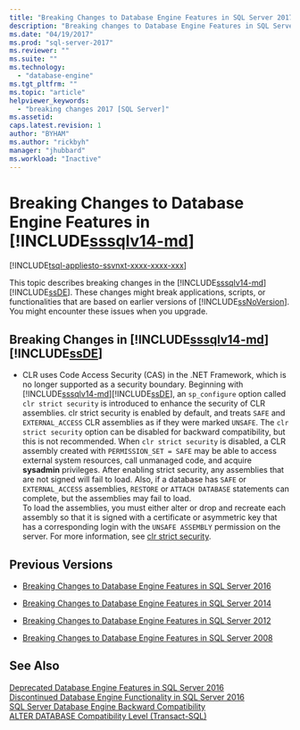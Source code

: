 ```yaml
---
title: "Breaking Changes to Database Engine Features in SQL Server 2017 | Microsoft Docs"
description: "Breaking changes to Database Engine Features in SQL Server 2017"
ms.date: "04/19/2017"
ms.prod: "sql-server-2017"
ms.reviewer: ""
ms.suite: ""
ms.technology: 
  - "database-engine"
ms.tgt_pltfrm: ""
ms.topic: "article"
helpviewer_keywords: 
  - "breaking changes 2017 [SQL Server]"
ms.assetid: 
caps.latest.revision: 1
author: "BYHAM"
ms.author: "rickbyh"
manager: "jhubbard"
ms.workload: "Inactive"
---
```

# Breaking Changes to Database Engine Features in [!INCLUDE[sssqlv14-md](../includes/sssqlv14-md.md)]
[!INCLUDE[tsql-appliesto-ssvnxt-xxxx-xxxx-xxx](../includes/tsql-appliesto-ssvnxt-xxxx-xxxx-xxx.md)]   


  This topic describes breaking changes in the [!INCLUDE[sssqlv14-md](../includes/sssqlv14-md.md)][!INCLUDE[ssDE](../includes/ssde-md.md)]. These changes might break applications, scripts, or functionalities that are based on earlier versions of [!INCLUDE[ssNoVersion](../includes/ssnoversion-md.md)]. You might encounter these issues when you upgrade.  
  
## Breaking Changes in [!INCLUDE[sssqlv14-md](../includes/sssqlv14-md.md)][!INCLUDE[ssDE](../includes/ssde-md.md)]  
  
-  CLR uses Code Access Security (CAS) in the .NET Framework, which is no longer supported as a security boundary. Beginning with [!INCLUDE[sssqlv14-md](../includes/sssqlv14-md.md)][!INCLUDE[ssDE](../includes/ssde-md.md)], an `sp_configure` option called `clr strict security` is introduced to enhance the security of CLR assemblies. clr strict security is enabled by default, and treats `SAFE` and `EXTERNAL_ACCESS` CLR assemblies as if they were marked `UNSAFE`. The `clr strict security` option can be disabled for backward compatibility, but this is not recommended. When `clr strict security` is disabled, a CLR assembly created with `PERMISSION_SET = SAFE` may be able to access external system resources, call unmanaged code, and acquire **sysadmin** privileges. After enabling strict security, any assemblies that are not signed will fail to load. Also, if a database has `SAFE` or `EXTERNAL_ACCESS` assemblies, `RESTORE` or `ATTACH DATABASE` statements can complete, but the assemblies may fail to load.   
  To load the assemblies, you must either alter or drop and recreate each assembly so that it is signed with a certificate or asymmetric key that has a corresponding login with the `UNSAFE ASSEMBLY` permission on the server. For more information, see [clr strict security](../database-engine/configure-windows/clr-strict-security.md). 


  
## Previous Versions  

-   [Breaking Changes to Database Engine Features in SQL Server 2016](../database-engine/breaking-changes-to-database-engine-features-in-sql-server-2016.md)  
  
-   [Breaking Changes to Database Engine Features in SQL Server 2014](https://msdn.microsoft.com/library/ms143179\(v=sql.120\))  
  
-   [Breaking Changes to Database Engine Features in SQL Server 2012](https://msdn.microsoft.com/library/ms143179\(v=sql.110\))  
  
-   [Breaking Changes to Database Engine Features in SQL Server 2008](https://msdn.microsoft.com/library/ms143179\(v=sql.100\))  
  
## See Also  
 [Deprecated Database Engine Features in SQL Server 2016](../database-engine/deprecated-database-engine-features-in-sql-server-2016.md)   
 [Discontinued Database Engine Functionality in SQL Server 2016](../database-engine/discontinued-database-engine-functionality-in-sql-server-2016.md)   
 [SQL Server Database Engine Backward Compatibility](../database-engine/sql-server-database-engine-backward-compatibility.md)   
 [ALTER DATABASE Compatibility Level &#40;Transact-SQL&#41;](../t-sql/statements/alter-database-transact-sql-compatibility-level.md)  
  
  
